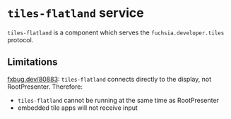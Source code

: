 # `tiles-flatland` service

`tiles-flatland` is a component which serves the `fuchsia.developer.tiles` protocol.

## Limitations
[fxbug.dev/80883](http://fxbug.dev/80883): `tiles-flatland` connects directly to the display, not RootPresenter.  Therefore:
- `tiles-flatland` cannot be running at the same time as RootPresenter
- embedded tile apps will not receive input
